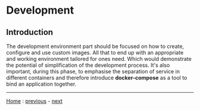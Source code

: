 # Development

## Introduction
The development environment part should be focused on how to create, configure
and use custom images. All that to end up with an appropriate and working
environment tailored for ones need. Which would demonstrate the potential of 
simplification of the development process. It's also important, during this 
phase, to emphasise the separation of service in different containers and 
therefore introduce **docker-compose** as a tool to bind an application
together.

---
[Home](~/README.md) :
[previous](~/Docker/README.md) -
[next](~/Deployment/README.md)
